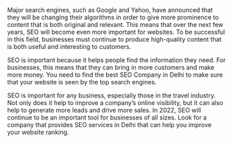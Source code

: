 Major search engines, such as Google and Yahoo, have announced that they will be changing their algorithms in order to give more prominence to content that is both original and relevant. This means that over the next few years, SEO will become even more important for websites. To be successful in this field, businesses must continue to produce high-quality content that is both useful and interesting to customers.

SEO is important because it helps people find the information they need. For businesses, this means that they can bring in more customers and make more money. You need to find the best SEO Company in Delhi to make sure that your website is seen by the top search engines.

SEO is important for any business, especially those in the travel industry. Not only does it help to improve a company’s online visibility, but it can also help to generate more leads and drive more sales. In 2022, SEO will continue to be an important tool for businesses of all sizes. Look for a company that provides SEO services in Delhi that can help you improve your website ranking.
